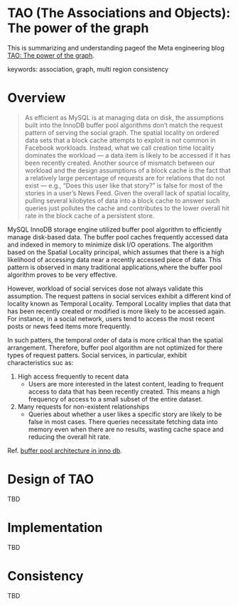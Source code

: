 # TAO (The Associations and Objects): The power of the graph

This is summarizing and understanding pageof the Meta engineering blog [TAO: The power of the graph](https://engineering.fb.com/2013/06/25/core-infra/tao-the-power-of-the-graph/).

keywords: association, graph, multi region consistency


# Overview

> As efficient as MySQL is at managing data on disk, the assumptions built into the InnoDB buffer pool 
> algorithms don’t match the request pattern of serving the social graph. The spatial locality on ordered data 
> sets that a block cache attempts to exploit is not common in Facebook workloads. Instead, what we call 
> creation time locality dominates the workload — a data item is likely to be accessed if it has been recently
> created. Another source of mismatch between our workload and the design assumptions of a block cache is the
> fact that a relatively large percentage of requests are for relations that do not exist — e.g., “Does this
> user like that story?” is false for most of the stories in a user’s News Feed. Given the overall lack of
> spatial locality, pulling several kilobytes of data into a block cache to answer such queries just pollutes
> the cache and contributes to the lower overall hit rate in the block cache of a persistent store.

MySQL InnoDB storage engine utilized buffer pool algorithm to efficiently manage disk-based data. The buffer
pool caches frequently accessed data and indexed in memory to minimize disk I/O operations. The algorithm based
on the Spatial Locality principal, which assumes that there is a high likelihood of accessing data near a 
recently accessed piece of data. This pattern is observed in many traditional applications,where the buffer pool
algorithm proves to be very effective.

However, workload of social services dose not always validate this assumption. The request pattens in social
services exhibit a different kind of locality known as Temporal Locality. Temporal Locality implies that data
that has been recently created or modified is more likely to be accessed again. For instance, in a social
network, users tend to access the most recent posts or news feed items more frequently.

In such patters, the temporal order of data is more critical than the spatial arrangement. Therefore, buffer
pool algorithm are not optimized for there types of request patters. Social services, in particular, exhibit
characteristics suc as:
1. High access frequently to recent data
   - Users are more interested in the latest content, leading to frequent access to data that has been recently
   created. This means a high frequency of access to a small subset of the entire dataset.
2. Many requests for non-existent relationships
   - Queries about whether a user likes a specific story are likely to be false in most cases. There queries
   necessitate fetching data into memory even when there are no results, wasting cache space and reducing the
   overall hit rate.

Ref. [buffer pool architecture in inno db](mysql-memory-innodb-buffer-pool.md#importance-of-spatial-locality).


# Design of TAO
TBD

# Implementation
TBD

# Consistency
TBD
